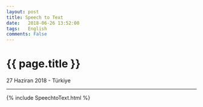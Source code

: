 ```yaml
---
layout: post
title: Speech to Text
date:   2018-06-26 13:52:00
tags:   English
comments: False
---
```


{{ page.title }}
================

<p class="meta">27 Haziran 2018 - Türkiye</p>
<hr>
{% include SpeechtoText.html %}



